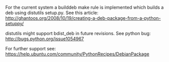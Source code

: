 For the current system a builddeb make rule is implemented which builds
a deb using distutils setup.py. 
See this article:
	http://ghantoos.org/2008/10/19/creating-a-deb-package-from-a-python-setuppy/

distutils might support bdist_deb in future revisions. See python bug:
	http://bugs.python.org/issue1054967

For further support see:
  https://help.ubuntu.com/community/PythonRecipes/DebianPackage

